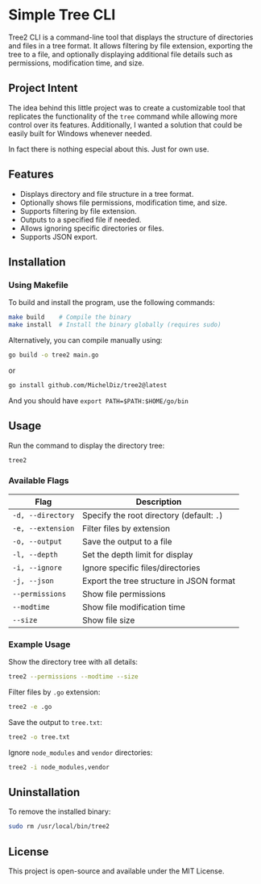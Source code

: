 # Simple Tree CLI

Tree2 CLI is a command-line tool that displays the structure of directories and files in a tree format. It allows filtering by file extension, exporting the tree to a file, and optionally displaying additional file details such as permissions, modification time, and size.

## Project Intent
The idea behind this little project was to create a customizable tool that replicates the functionality of the `tree` command while allowing more control over its features. Additionally, I wanted a solution that could be easily built for Windows whenever needed.

In fact there is nothing especial about this. Just for own use.


## Features
- Displays directory and file structure in a tree format.
- Optionally shows file permissions, modification time, and size.
- Supports filtering by file extension.
- Outputs to a specified file if needed.
- Allows ignoring specific directories or files.
- Supports JSON export.

## Installation
### Using Makefile
To build and install the program, use the following commands:
```sh
make build    # Compile the binary
make install  # Install the binary globally (requires sudo)
```

Alternatively, you can compile manually using:
```sh
go build -o tree2 main.go
```
or

```sh
go install github.com/MichelDiz/tree2@latest
```

And you should have `export PATH=$PATH:$HOME/go/bin`

## Usage
Run the command to display the directory tree:
```sh
tree2
```

### Available Flags
| Flag | Description |
|------|-------------|
| `-d, --directory` | Specify the root directory (default: `.`) |
| `-e, --extension` | Filter files by extension |
| `-o, --output` | Save the output to a file |
| `-l, --depth` | Set the depth limit for display |
| `-i, --ignore` | Ignore specific files/directories |
| `-j, --json` | Export the tree structure in JSON format |
| `--permissions` | Show file permissions |
| `--modtime` | Show file modification time |
| `--size` | Show file size |

### Example Usage
Show the directory tree with all details:
```sh
tree2 --permissions --modtime --size
```

Filter files by `.go` extension:
```sh
tree2 -e .go
```

Save the output to `tree.txt`:
```sh
tree2 -o tree.txt
```

Ignore `node_modules` and `vendor` directories:
```sh
tree2 -i node_modules,vendor
```

## Uninstallation
To remove the installed binary:
```sh
sudo rm /usr/local/bin/tree2
```

## License
This project is open-source and available under the MIT License.
